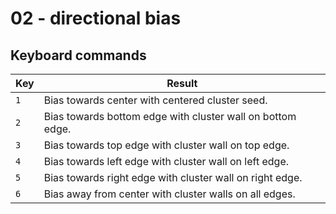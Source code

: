 # 02 - directional bias

## Keyboard commands

| Key | Result                                                     |
|---  |---                                                         |
| `1` | Bias towards center with centered cluster seed.            |
| `2` | Bias towards bottom edge with cluster wall on bottom edge. |
| `3` | Bias towards top edge with cluster wall on top edge.       |
| `4` | Bias towards left edge with cluster wall on left edge.     |
| `5` | Bias towards right edge with cluster wall on right edge.   |
| `6` | Bias away from center with cluster walls on all edges.     |